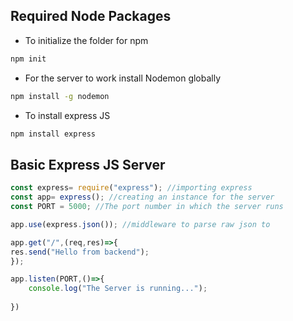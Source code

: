 ## Required Node Packages

- To initialize the folder for npm 

```bash
npm init
```

- For the server to work install Nodemon globally

```bash
npm install -g nodemon
```

- To install express JS

```bash
npm install express
```

## Basic Express JS Server

```js
const express= require("express"); //importing express 
const app= express(); //creating an instance for the server
const PORT = 5000; //The port number in which the server runs

app.use(express.json()); //middleware to parse raw json to  

app.get("/",(req,res)=>{
res.send("Hello from backend");
});

app.listen(PORT,()=>{
	console.log("The Server is running...");
	
})
```
